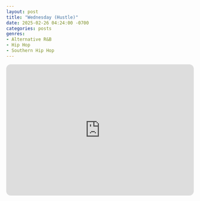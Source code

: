 ```yaml
---
layout: post
title: "Wednesday (Hustle)"
date: 2025-02-26 04:24:00 -0700
categories: posts
genres:
- Alternative R&B
- Hip Hop
- Southern Hip Hop
---
```

<iframe style="border-radius:12px" src="https://open.spotify.com/embed/playlist/5aoMBQc919yRevKpTb8Ny4?utm_source=generator" width="100%" height="352" frameBorder="0" allowfullscreen="" allow="autoplay; clipboard-write; encrypted-media; fullscreen; picture-in-picture" loading="lazy"></iframe>